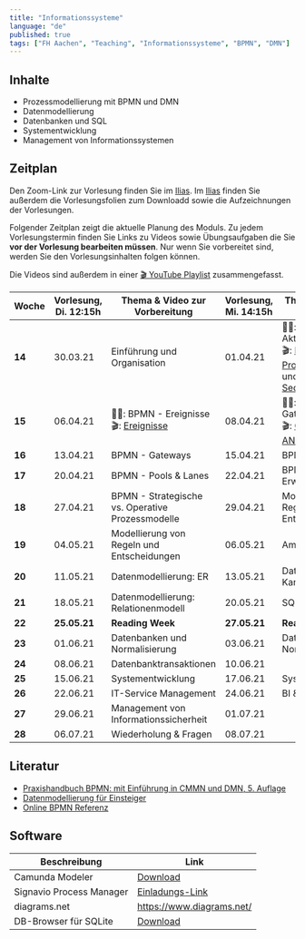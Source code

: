 ```yaml
---
title: "Informationssysteme"
language: "de"
published: true
tags: ["FH Aachen", "Teaching", "Informationssysteme", "BPMN", "DMN"]
---
```


## Inhalte

* Prozessmodellierung mit BPMN und DMN
* Datenmodellierung
* Datenbanken und SQL
* Systementwicklung
* Management von Informationssystemen

## Zeitplan

Den Zoom-Link zur Vorlesung finden Sie im [Ilias](https://www.ili.fh-aachen.de/goto_elearning_crs_709545.html).
Im [Ilias](https://www.ili.fh-aachen.de/goto_elearning_crs_709545.html) finden Sie außerdem die Vorlesungsfolien zum Downloadd sowie die Aufzeichnungen der Vorlesungen.

Folgender Zeitplan zeigt die aktuelle Planung des Moduls. Zu jedem Vorlesungstermin finden Sie Links zu Videos sowie 
Übungsaufgaben die Sie **vor der Vorlesung bearbeiten müssen**. Nur wenn Sie vorbereitet sind, werden Sie den Vorlesungsinhalten folgen können.

Die Videos sind außerdem in einer [🎬 YouTube Playlist](https://youtube.com/playlist?list=PLl09U8aTDcv1eIkxyPKNAKKmqPJR3RC0o)
zusammengefasst.

| Woche   | Vorlesung, Di. 12:15h | Thema & Video zur Vorbereitung | Vorlesung, Mi. 14:15h | Thema & Video zur Vorbereitung |
| ------- | --------------------- | ------------------------------ | --------------------- | ------------------------------ |
| **14**  | 30.03.21              | Einführung und Organisation    | 01.04.21              | 👨‍🏫: BPMN - Aktivitäten <br /> 🎬: [Motivation der Prozessmodellierung](https://youtu.be/UqvgfuY7DIQ) und [Aktivitäten & Sequenzflüsse](https://youtu.be/z4pWSXpN8Jo)|
| **15**  | 06.04.21              | 👨‍🏫: BPMN - Ereignisse <br/> 🎬: [Ereignisse](https://youtu.be/R--h8oq_rkw) | 08.04.21 | 👨‍🏫: BPMN - Gateways <br/> 🎬: [Gateways](https://youtu.be/Ntb_IX7G97g) und [AND-Gateway](https://youtu.be/Ntb_IX7G97g) |
| **16**  | 13.04.21              | BPMN - Gateways                | 15.04.21              | BPMN - Schleifen               |
| **17**  | 20.04.21              | BPMN - Pools & Lanes           | 22.04.21              | BPMN - Erweiterungen           |
| **18**  | 27.04.21              | BPMN - Strategische vs. Operative Prozessmodelle | 29.04.21 | Modellierung von Regeln und Entscheidungen  |
| **19**  | 04.05.21              | Modellierung von Regeln und Entscheidungen | 06.05.21  | Amortisation                   |
| **20**  | 11.05.21              | Datenmodellierung: ER          | 13.05.21              | Datenmodellierung: Kardinalität |
| **21**  | 18.05.21              | Datenmodellierung: Relationenmodell | 20.05.21         | SQL                            |
| **22** | **25.05.21**         | **Reading Week**               | **27.05.21**          | **Reading Week**               | 
| **23**  | 01.06.21              | Datenbanken und Normalisierung | 03.06.21              | Datenbanken und Normalisierung |
| **24**  | 08.06.21              | Datenbanktransaktionen         | 10.06.21              |                                |
| **25**  | 15.06.21              | Systementwicklung              | 17.06.21              | Systementwicklung              |
| **26**  | 22.06.21              | IT-Service Management          | 24.06.21              | BI & Big Data                  |
| **27**  | 29.06.21              | Management von Informationssicherheit | 01.07.21       |                                |
| **28**  | 06.07.21              | Wiederholung & Fragen          | 08.07.21              |                                |

## Literatur

* [Praxishandbuch BPMN: mit Einführung in CMMN und DMN, 5. Auflage](https://www.hanser-elibrary.com/doi/book/10.3139/9783446450783)
* [Datenmodellierung für Einsteiger](https://www.springer.com/de/book/9783658190699)
* [Online BPMN Referenz](https://camunda.com/bpmn/reference/)

## Software

| Beschreibung | Link |
| ------------ | ------------ |
| Camunda Modeler | [Download](https://camunda.com/download/modeler/) |
| Signavio Process Manager | [Einladungs-Link](https://academic.signavio.com/p/register?link=23abdf2da412488b8a2b0a048827a472) |
| diagrams.net | https://www.diagrams.net/ |
| DB-Browser für SQLite | [Download](https://sqlitebrowser.org/) |

